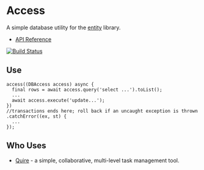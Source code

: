 # Access

A simple database utility for the [entity](https://github.com/rikulo/entity) library.

* [API Reference](http://www.dartdocs.org/documentation/access/0.7.4)

[![Build Status](https://drone.io/github.com/rikulo/access/status.png)](https://drone.io/github.com/rikulo/access/latest)

## Use

    access((DBAccess access) async {
      final rows = await access.query('select ...').toList();
      ...
      await access.execute('update...');
    })
    //transactions ends here; roll back if an uncaught exception is thrown
    .catchError((ex, st) {
      ...
    });

## Who Uses

* [Quire](https://quire.io) - a simple, collaborative, multi-level task management tool.
